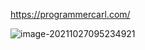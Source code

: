 https://programmercarl.com/

![image-20211027095234921](C:\Users\keda\AppData\Roaming\Typora\typora-user-images\image-20211027095234921.png)